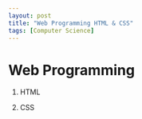 ```yaml
---
layout: post
title: "Web Programming HTML & CSS"
tags: [Computer Science]
---
```

# Web Programming

1. HTML

2. CSS
